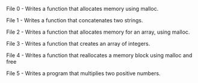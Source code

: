 File 0 - Writes a function that allocates memory using malloc.

File 1 - Writes a function that concatenates two strings.

File 2 - Writes a function that allocates memory for an array, using malloc.

File 3 - Writes a function that creates an array of integers.

File 4 - Writes a function that reallocates a memory block using malloc and free

File 5 - Writes a program that multiplies two positive numbers.
